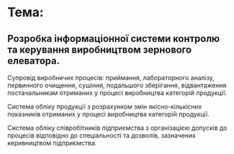 

# Тема:
## Розробка інформаціонної системи контролю та керування виробництвом зернового елеватора.

Супровід виробничих процесів:
      приймання, 
      лабораторного аналізу, 
      первинного очищення, 
      сушіння, 
      подальшого зберігання,
      відвантаження постачальникам отриманих у процесі виробництва категорій продукції.

Система обліку продукції з розрахунком змін якісно-кількісних показників отриманих у процесі виробництва категорій продукції.

Система обліку співробітників підприємства з організацією допусків до процесів відповідно до спеціальності та дозволів, зазначених керивництвом підприємства.
